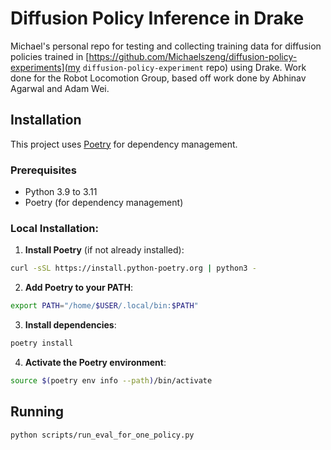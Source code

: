 # Diffusion Policy Inference in Drake

Michael's personal repo for testing and collecting training data for diffusion policies trained in [https://github.com/Michaelszeng/diffusion-policy-experiments](my `diffusion-policy-experiment` repo) using Drake. Work done for the Robot Locomotion Group, based off work done by Abhinav Agarwal and Adam Wei.

## Installation

This project uses [Poetry](https://python-poetry.org/) for dependency management.

### Prerequisites
- Python 3.9 to 3.11
- Poetry (for dependency management)

### Local Installation:

1. **Install Poetry** (if not already installed):
```bash
curl -sSL https://install.python-poetry.org | python3 -
```

2. **Add Poetry to your PATH**:
```bash
export PATH="/home/$USER/.local/bin:$PATH"
```

3. **Install dependencies**:
```bash
poetry install
```

4. **Activate the Poetry environment**:
```bash
source $(poetry env info --path)/bin/activate
```


## Running

```bash
python scripts/run_eval_for_one_policy.py
```